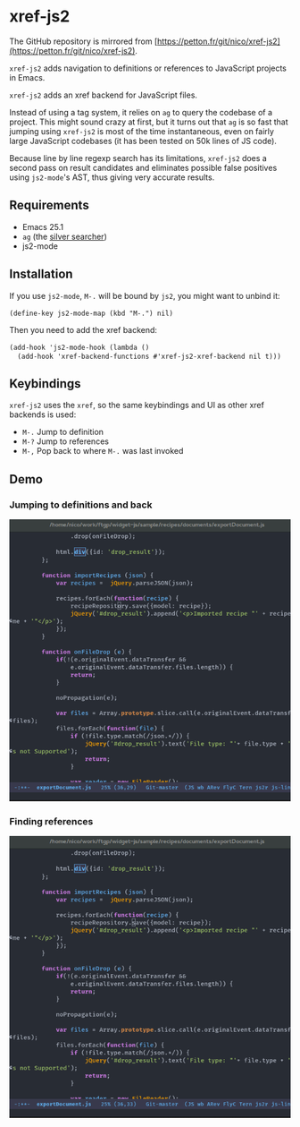 # xref-js2

The GitHub repository is mirrored from [https://petton.fr/git/nico/xref-js2](https://petton.fr/git/nico/xref-js2).

`xref-js2` adds navigation to definitions or references to JavaScript projects
in Emacs.

`xref-js2` adds an xref backend for JavaScript files.

Instead of using a tag system, it relies on `ag` to query the codebase of a
project.  This might sound crazy at first, but it turns out that `ag` is so fast
that jumping using `xref-js2` is most of the time instantaneous, even on fairly
large JavaScript codebases (it has been tested on 50k lines of JS code).

Because line by line regexp search has its limitations, `xref-js2` does a second
pass on result candidates and eliminates possible false positives using
`js2-mode`'s AST, thus giving very accurate results.

## Requirements

- Emacs 25.1
- `ag` (the [silver searcher](http://geoff.greer.fm/ag/))
- js2-mode

## Installation

If you use `js2-mode`, `M-.` will be bound by `js2`, you might want to unbind it:

```
(define-key js2-mode-map (kbd "M-.") nil)
```

Then you need to add the xref backend:

```
(add-hook 'js2-mode-hook (lambda ()
  (add-hook 'xref-backend-functions #'xref-js2-xref-backend nil t)))
```

## Keybindings

`xref-js2` uses the `xref`, so the same keybindings and UI as other xref backends is used:

- `M-.` Jump to definition
- `M-?` Jump to references
- `M-,` Pop back to where `M-.` was last invoked

## Demo

### Jumping to definitions and back
![jump-to-definition.gif](screencasts/jump-to-definition.gif)

### Finding references
![jump-to-references.gif](screencasts/jump-to-references.gif)
